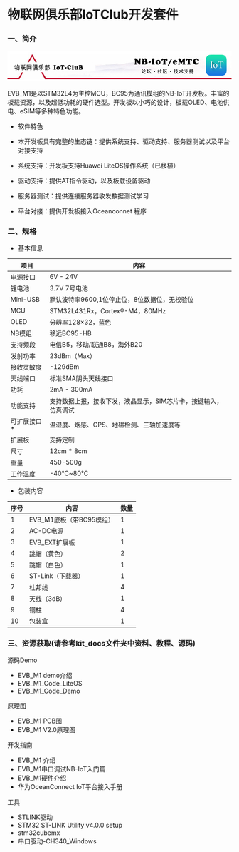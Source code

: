 # 物联网俱乐部IoTClub开发套件

### 一、简介

![](./about_us/iotclub_1.png)

EVB_M1是以STM32L4为主控MCU，BC95为通讯模组的NB-IoT开发板。丰富的板载资源，以及超低功耗的硬件选型。开发板以小巧的设计，板载OLED、电池供电、eSIM等多种特色功能。

- 软件特色

- 本开发板具有完整的生态链：提供系统支持、驱动支持、服务器测试以及平台对接支持
- 系统支持：开发板支持Huawei LiteOS操作系统（已移植）
- 驱动支持：提供AT指令驱动，以及板载设备驱动
- 服务器测试：提供连接服务器收发数据测试学习
- 平台对接：提供开发板接入Oceanconnet 程序


### 二、规格

- 基本信息

| 项目 |	内容 |
| ----  |   ---- |
| 电源接口 | 6V - 24V |
|锂电池	|3.7V   7号电池|
|Mini-USB|	默认波特率9600,1位停止位，8位数据位，无校验位|
|MCU|	STM32L431Rx，Cortex®-M4，80MHz|
|OLED	|分辨率128×32，蓝色|
|NB模组|	移远BC95-HB|
|支持频段|	电信B5，移动/联通B8，海外B20|
|发射功率|	23dBm（Max）|
|接收灵敏度|	-129dBm|
|天线端口|	标准SMA阴头天线接口|
|功耗|	2mA - 300mA|
|功能支持|	支持数据上报，接收下发，液晶显示，SIM芯片卡，按键输入，仿真调试|
|可扩展接口*|	温湿度、烟感、GPS、地磁检测、三轴加速度等|
|扩展板|	支持定制|
|尺寸|	12cm * 8cm|
|重量|	450-500g|
|工作温度|	-40℃~80℃|

- 包装内容

| 序号 |	内容 |数量 |
| ----  |   ---- |  ---- |
|1	|EVB_M1底板（带BC95模组）|	1|
|2|	AC-DC电源	|1|
|3|	EVB_EXT扩展板|	1|
|4|	跳帽（黄色）	|2|
|5|	跳帽（白色）	|1|
|6|	ST-Link（下载器）	|1|
|7|	杜邦线	|4|
|8|	天线（3dB）|	1|
|9|	铜柱	|4|
|10	|包装盒	|1|


### 三、资源获取(请参考kit_docs文件夹中资料、教程、源码)

源码Demo

- EVB_M1 demo介绍
- EVB_M1_Code_LiteOS
- EVB_M1_Code_Demo

原理图

- EVB_M1 PCB图
- EVB_M1 V2.0原理图

开发指南

- EVB_M1 介绍
- EVB_M1串口调试NB-IoT入门篇
- EVB_M1硬件介绍
- 华为OceanConnect IoT平台接入手册

工具

- STLINK驱动
- STM32 ST-LINK Utility v4.0.0 setup
- stm32cubemx
- 串口驱动-CH340_Windows

